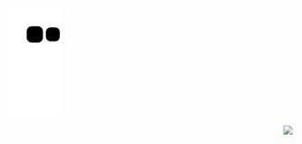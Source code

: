 ![](https://raw.githubusercontent.com/saozimian/saozimian/master/assets/github-contribution-grid-snake.svg)

<img align="right" src="https://github-readme-stats-one-bice.vercel.app/api?username=saozimian&show_icons=true&include_all_commits=true&count_private=true&role=OWNER,ORGANIZATION_MEMBER,COLLABORATOR" />
